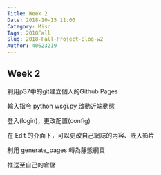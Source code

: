 ```yaml
---
Title: Week 2
Date: 2018-10-15 11:00
Category: Misc
Tags: 2018Fall
Slug: 2018-Fall-Project-Blog-w2
Author: 40623219
---
```


Week 2
----
利用p37中的git建立個人的Github Pages

輸入指令 python wsgi.py 啟動近端動態

登入(login)，更改配置(config)

在 Edit 的介面下，可以更改自己網誌的內容、嵌入影片

利用 generate_pages 轉為靜態網頁

推送至自己的倉儲


